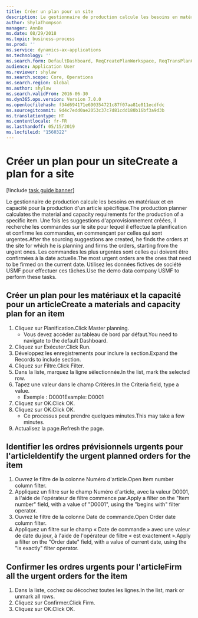 ```yaml
---
title: Créer un plan pour un site
description: Le gestionnaire de production calcule les besoins en matériaux et en capacité pour la production d'un article spécifique.
author: ShylaThompson
manager: AnnBe
ms.date: 08/29/2018
ms.topic: business-process
ms.prod: ''
ms.service: dynamics-ax-applications
ms.technology: ''
ms.search.form: DefaultDashboard, ReqCreatePlanWorkspace, ReqTransPlanCard, ReqTransPOUrgentFormPart, SysQueryForm
audience: Application User
ms.reviewer: shylaw
ms.search.scope: Core, Operations
ms.search.region: Global
ms.author: shylaw
ms.search.validFrom: 2016-06-30
ms.dyn365.ops.version: Version 7.0.0
ms.openlocfilehash: f34d694171e690354721c87f07aa81e811ecdfdc
ms.sourcegitcommit: 9d4c7edd0ae2053c37c7d81cdd180b16bf3a9d3b
ms.translationtype: HT
ms.contentlocale: fr-FR
ms.lasthandoff: 05/15/2019
ms.locfileid: "1560322"
---
```

# <a name="create-a-plan-for-a-site"></a><span data-ttu-id="c19e1-103">Créer un plan pour un site</span><span class="sxs-lookup"><span data-stu-id="c19e1-103">Create a plan for a site</span></span>

[!include [task guide banner](../../includes/task-guide-banner.md)]

<span data-ttu-id="c19e1-104">Le gestionnaire de production calcule les besoins en matériaux et en capacité pour la production d'un article spécifique.</span><span class="sxs-lookup"><span data-stu-id="c19e1-104">The production planner calculates the material and capacity requirements for the production of a specific item.</span></span> <span data-ttu-id="c19e1-105">Une fois les suggestions d'approvisionnement créées, il recherche les commandes sur le site pour lequel il effectue la planification et confirme les commandes, en commençant par celles qui sont urgentes.</span><span class="sxs-lookup"><span data-stu-id="c19e1-105">After the sourcing suggestions are created, he finds the orders at the site for which he is planning and firms the orders, starting from the urgent ones.</span></span> <span data-ttu-id="c19e1-106">Les commandes les plus urgentes sont celles qui doivent être confirmées à la date actuelle.</span><span class="sxs-lookup"><span data-stu-id="c19e1-106">The most urgent orders are the ones that need to be firmed on the current date.</span></span> <span data-ttu-id="c19e1-107">Utilisez les données fictives de société USMF pour effectuer ces tâches.</span><span class="sxs-lookup"><span data-stu-id="c19e1-107">Use the demo data company USMF to perform these tasks.</span></span>


## <a name="create-a-materials-and-capacity-plan-for-an-item"></a><span data-ttu-id="c19e1-108">Créer un plan pour les matériaux et la capacité pour un article</span><span class="sxs-lookup"><span data-stu-id="c19e1-108">Create a materials and capacity plan for an item</span></span>
1. <span data-ttu-id="c19e1-109">Cliquez sur Planification.</span><span class="sxs-lookup"><span data-stu-id="c19e1-109">Click Master planning.</span></span>
    * <span data-ttu-id="c19e1-110">Vous devez accéder au tableau de bord par défaut.</span><span class="sxs-lookup"><span data-stu-id="c19e1-110">You need to navigate to the default Dashboard.</span></span>  
2. <span data-ttu-id="c19e1-111">Cliquez sur Exécuter.</span><span class="sxs-lookup"><span data-stu-id="c19e1-111">Click Run.</span></span>
3. <span data-ttu-id="c19e1-112">Développez les enregistrements pour inclure la section.</span><span class="sxs-lookup"><span data-stu-id="c19e1-112">Expand the Records to include section.</span></span>
4. <span data-ttu-id="c19e1-113">Cliquez sur Filtre.</span><span class="sxs-lookup"><span data-stu-id="c19e1-113">Click Filter.</span></span>
5. <span data-ttu-id="c19e1-114">Dans la liste, marquez la ligne sélectionnée.</span><span class="sxs-lookup"><span data-stu-id="c19e1-114">In the list, mark the selected row.</span></span>
6. <span data-ttu-id="c19e1-115">Tapez une valeur dans le champ Critères.</span><span class="sxs-lookup"><span data-stu-id="c19e1-115">In the Criteria field, type a value.</span></span>
    * <span data-ttu-id="c19e1-116">Exemple : D0001</span><span class="sxs-lookup"><span data-stu-id="c19e1-116">Example: D0001</span></span>  
7. <span data-ttu-id="c19e1-117">Cliquez sur OK.</span><span class="sxs-lookup"><span data-stu-id="c19e1-117">Click OK.</span></span>
8. <span data-ttu-id="c19e1-118">Cliquez sur OK.</span><span class="sxs-lookup"><span data-stu-id="c19e1-118">Click OK.</span></span>
    * <span data-ttu-id="c19e1-119">Ce processus peut prendre quelques minutes.</span><span class="sxs-lookup"><span data-stu-id="c19e1-119">This may take a few minutes.</span></span>  
9. <span data-ttu-id="c19e1-120">Actualisez la page.</span><span class="sxs-lookup"><span data-stu-id="c19e1-120">Refresh the page.</span></span>

## <a name="identify-the-urgent-planned-orders-for-the-item"></a><span data-ttu-id="c19e1-121">Identifier les ordres prévisionnels urgents pour l'article</span><span class="sxs-lookup"><span data-stu-id="c19e1-121">Identify the urgent planned orders for the item</span></span>
1. <span data-ttu-id="c19e1-122">Ouvrez le filtre de la colonne Numéro d'article.</span><span class="sxs-lookup"><span data-stu-id="c19e1-122">Open Item number column filter.</span></span>
2. <span data-ttu-id="c19e1-123">Appliquez un filtre sur le champ Numéro d'article, avec la valeur D0001, à l'aide de l'opérateur de filtre commence par.</span><span class="sxs-lookup"><span data-stu-id="c19e1-123">Apply a filter on the "Item number" field, with a value of "D0001", using the "begins with" filter operator.</span></span>
3. <span data-ttu-id="c19e1-124">Ouvrez le filtre de la colonne Date de commande.</span><span class="sxs-lookup"><span data-stu-id="c19e1-124">Open Order date column filter.</span></span>
4. <span data-ttu-id="c19e1-125">Appliquez un filtre sur le champ « Date de commande » avec une valeur de date du jour, à l'aide de l'opérateur de filtre « est exactement ».</span><span class="sxs-lookup"><span data-stu-id="c19e1-125">Apply a filter on the "Order date" field, with a value of current date, using the "is exactly" filter operator.</span></span>

## <a name="firm-all-the-urgent-orders-for-the-item"></a><span data-ttu-id="c19e1-126">Confirmer les ordres urgents pour l'article</span><span class="sxs-lookup"><span data-stu-id="c19e1-126">Firm all the urgent orders for the item</span></span>
1. <span data-ttu-id="c19e1-127">Dans la liste, cochez ou décochez toutes les lignes.</span><span class="sxs-lookup"><span data-stu-id="c19e1-127">In the list, mark or unmark all rows.</span></span>
2. <span data-ttu-id="c19e1-128">Cliquez sur Confirmer.</span><span class="sxs-lookup"><span data-stu-id="c19e1-128">Click Firm.</span></span>
3. <span data-ttu-id="c19e1-129">Cliquez sur OK.</span><span class="sxs-lookup"><span data-stu-id="c19e1-129">Click OK.</span></span>

